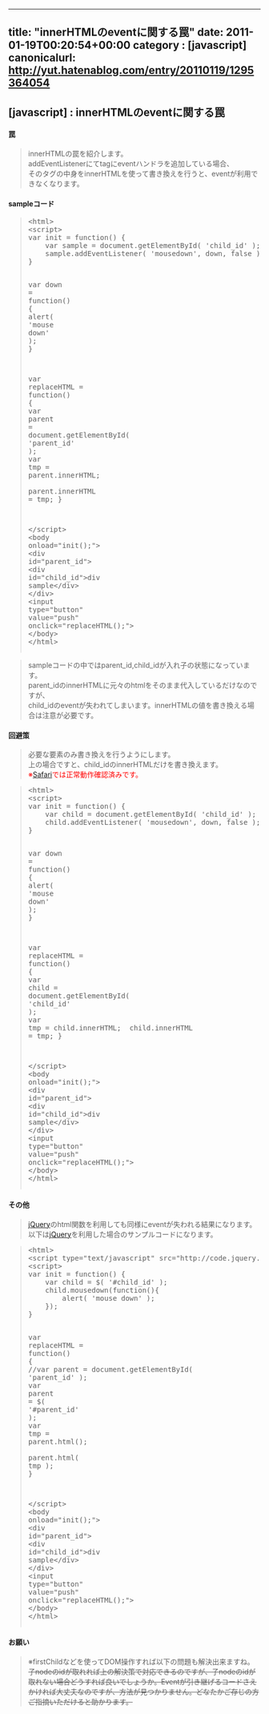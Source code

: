 
---
title: "innerHTMLのeventに関する罠"
date: 2011-01-19T00:20:54+00:00
category : [javascript]
canonicalurl: http://yut.hatenablog.com/entry/20110119/1295364054
---

## [javascript] : innerHTMLのeventに関する罠


<div class="section">
<h4>罠</h4>

<blockquote>
    <p>innerHTMLの罠を紹介します。<br />
addEventListenerにてtagにeventハンドラを追加している場合、<br />
そのタグの中身をinnerHTMLを使って書き換えを行うと、eventが利用できなくなります。</p>

</blockquote>

</div>
<div class="section">
<h4>sampleコード</h4>

<blockquote>
    <pre class="hljs html" data-lang="html" data-unlink><span class="synIdentifier"><</span><span class="synStatement">html</span><span class="synIdentifier">></span>
<span class="synIdentifier"><</span><span class="synStatement">script</span><span class="synIdentifier">></span>
<span class="synIdentifier">var</span><span class="synSpecial"> init = </span><span class="synIdentifier">function</span>()<span class="synSpecial"> </span><span class="synIdentifier">{</span>
<span class="synSpecial">    </span><span class="synIdentifier">var</span><span class="synSpecial"> sample = </span><span class="synStatement">document</span><span class="synSpecial">.getElementById</span>(<span class="synSpecial"> </span><span class="synConstant">'child_id'</span><span class="synSpecial"> </span>)<span class="synSpecial">;</span>
<span class="synSpecial">    sample.addEventListener</span>(<span class="synSpecial"> </span><span class="synConstant">'mousedown'</span><span class="synSpecial">, down, </span><span class="synConstant">false</span><span class="synSpecial"> </span>)<span class="synSpecial">;</span>
<span class="synIdentifier">}</span>

<span class="synIdentifier">var</span><span class="synSpecial"> down = </span><span class="synIdentifier">function</span>()<span class="synSpecial"> </span><span class="synIdentifier">{</span>
<span class="synSpecial">    </span><span class="synStatement">alert</span>(<span class="synSpecial"> </span><span class="synConstant">'mouse down'</span><span class="synSpecial"> </span>)<span class="synSpecial">;</span>
<span class="synIdentifier">}</span>

<span class="synIdentifier">var</span><span class="synSpecial"> replaceHTML = </span><span class="synIdentifier">function</span>()<span class="synSpecial"> </span><span class="synIdentifier">{</span>
<span class="synSpecial">    </span><span class="synIdentifier">var</span><span class="synSpecial"> </span><span class="synStatement">parent</span><span class="synSpecial"> = </span><span class="synStatement">document</span><span class="synSpecial">.getElementById</span>(<span class="synSpecial"> </span><span class="synConstant">'parent_id'</span><span class="synSpecial"> </span>)<span class="synSpecial">;</span>
<span class="synSpecial">    </span><span class="synIdentifier">var</span><span class="synSpecial"> tmp = </span><span class="synStatement">parent</span><span class="synSpecial">.innerHTML;</span>
<span class="synSpecial">    </span><span class="synStatement">parent</span><span class="synSpecial">.innerHTML = tmp;</span>
<span class="synIdentifier">}</span>

<span class="synIdentifier"></</span><span class="synStatement">script</span><span class="synIdentifier">></span>
<span class="synIdentifier"><</span><span class="synStatement">body</span><span class="synIdentifier"> </span><span class="synSpecial">onload="init</span>()<span class="synSpecial">;"</span><span class="synIdentifier">></span>
<span class="synIdentifier"><</span><span class="synStatement">div</span><span class="synIdentifier"> </span><span class="synType">id</span><span class="synIdentifier">=</span><span class="synConstant">"parent_id"</span><span class="synIdentifier">></span>
<span class="synIdentifier"><</span><span class="synStatement">div</span><span class="synIdentifier"> </span><span class="synType">id</span><span class="synIdentifier">=</span><span class="synConstant">"child_id"</span><span class="synIdentifier">></span>div sample<span class="synIdentifier"></</span><span class="synStatement">div</span><span class="synIdentifier">></span>
<span class="synIdentifier"></</span><span class="synStatement">div</span><span class="synIdentifier">></span>
<span class="synIdentifier"><</span><span class="synStatement">input</span><span class="synIdentifier"> </span><span class="synType">type</span><span class="synIdentifier">=</span><span class="synConstant">"button"</span><span class="synIdentifier"> </span><span class="synType">value</span><span class="synIdentifier">=</span><span class="synConstant">"push"</span><span class="synIdentifier"> </span><span class="synSpecial">onclick="replaceHTML</span>()<span class="synSpecial">;"</span><span class="synIdentifier">></span>
<span class="synIdentifier"></</span><span class="synStatement">body</span><span class="synIdentifier">></span>
<span class="synIdentifier"></</span><span class="synStatement">html</span><span class="synIdentifier">></span>
</pre>
</blockquote>

<blockquote>
    <p>sampleコードの中ではparent_id,child_idが入れ子の状態になっています。<br />
parent_idのinnerHTMLに元々のhtmlをそのまま代入しているだけなのですが、<br />
child_idのeventが失われてしまいます。innerHTMLの値を書き換える場合は注意が必要です。</p>

</blockquote>

</div>
<div class="section">
<h4>回避策</h4>

<blockquote>
    <p>必要な要素のみ書き換えを行うようにします。<br />
上の場合ですと、child_idのinnerHTMLだけを書き換えます。<br />
<span style="color:#FF0000;">※<a class="keyword" href="http://d.hatena.ne.jp/keyword/Safari">Safari</a>では正常動作確認済みです。</span></p>

</blockquote>

<blockquote>
    <pre class="hljs html" data-lang="html" data-unlink><span class="synIdentifier"><</span><span class="synStatement">html</span><span class="synIdentifier">></span>
<span class="synIdentifier"><</span><span class="synStatement">script</span><span class="synIdentifier">></span>
<span class="synIdentifier">var</span><span class="synSpecial"> init = </span><span class="synIdentifier">function</span>()<span class="synSpecial"> </span><span class="synIdentifier">{</span>
<span class="synSpecial">    </span><span class="synIdentifier">var</span><span class="synSpecial"> child = </span><span class="synStatement">document</span><span class="synSpecial">.getElementById</span>(<span class="synSpecial"> </span><span class="synConstant">'child_id'</span><span class="synSpecial"> </span>)<span class="synSpecial">;</span>
<span class="synSpecial">    child.addEventListener</span>(<span class="synSpecial"> </span><span class="synConstant">'mousedown'</span><span class="synSpecial">, down, </span><span class="synConstant">false</span><span class="synSpecial"> </span>)<span class="synSpecial">;</span>
<span class="synIdentifier">}</span>

<span class="synIdentifier">var</span><span class="synSpecial"> down = </span><span class="synIdentifier">function</span>()<span class="synSpecial"> </span><span class="synIdentifier">{</span>
<span class="synSpecial">    </span><span class="synStatement">alert</span>(<span class="synSpecial"> </span><span class="synConstant">'mouse down'</span><span class="synSpecial"> </span>)<span class="synSpecial">;</span>
<span class="synIdentifier">}</span>

<span class="synIdentifier">var</span><span class="synSpecial"> replaceHTML = </span><span class="synIdentifier">function</span>()<span class="synSpecial"> </span><span class="synIdentifier">{</span>
<span class="synSpecial">    </span><span class="synIdentifier">var</span><span class="synSpecial"> child = </span><span class="synStatement">document</span><span class="synSpecial">.getElementById</span>(<span class="synSpecial"> </span><span class="synConstant">'child_id'</span><span class="synSpecial"> </span>)<span class="synSpecial">;</span>
<span class="synSpecial">    </span><span class="synIdentifier">var</span><span class="synSpecial"> tmp = child.innerHTML;</span>
<span class="synSpecial">    child.innerHTML = tmp;</span>
<span class="synIdentifier">}</span>

<span class="synIdentifier"></</span><span class="synStatement">script</span><span class="synIdentifier">></span>
<span class="synIdentifier"><</span><span class="synStatement">body</span><span class="synIdentifier"> </span><span class="synSpecial">onload="init</span>()<span class="synSpecial">;"</span><span class="synIdentifier">></span>
<span class="synIdentifier"><</span><span class="synStatement">div</span><span class="synIdentifier"> </span><span class="synType">id</span><span class="synIdentifier">=</span><span class="synConstant">"parent_id"</span><span class="synIdentifier">></span>
<span class="synIdentifier"><</span><span class="synStatement">div</span><span class="synIdentifier"> </span><span class="synType">id</span><span class="synIdentifier">=</span><span class="synConstant">"child_id"</span><span class="synIdentifier">></span>div sample<span class="synIdentifier"></</span><span class="synStatement">div</span><span class="synIdentifier">></span>
<span class="synIdentifier"></</span><span class="synStatement">div</span><span class="synIdentifier">></span>
<span class="synIdentifier"><</span><span class="synStatement">input</span><span class="synIdentifier"> </span><span class="synType">type</span><span class="synIdentifier">=</span><span class="synConstant">"button"</span><span class="synIdentifier"> </span><span class="synType">value</span><span class="synIdentifier">=</span><span class="synConstant">"push"</span><span class="synIdentifier"> </span><span class="synSpecial">onclick="replaceHTML</span>()<span class="synSpecial">;"</span><span class="synIdentifier">></span>
<span class="synIdentifier"></</span><span class="synStatement">body</span><span class="synIdentifier">></span>
<span class="synIdentifier"></</span><span class="synStatement">html</span><span class="synIdentifier">></span>
</pre>
</blockquote>

</div>
<div class="section">
<h4>その他</h4>

<blockquote>
    <p><a class="keyword" href="http://d.hatena.ne.jp/keyword/jQuery">jQuery</a>のhtml関数を利用しても同様にeventが失われる結果になります。<br />
以下は<a class="keyword" href="http://d.hatena.ne.jp/keyword/jQuery">jQuery</a>を利用した場合のサンプルコードになります。</p>

</blockquote>

<blockquote>
    <pre class="hljs html" data-lang="html" data-unlink><span class="synIdentifier"><</span><span class="synStatement">html</span><span class="synIdentifier">></span>
<span class="synIdentifier"><</span><span class="synStatement">script</span><span class="synIdentifier"> </span><span class="synType">type</span><span class="synIdentifier">=</span><span class="synConstant">"text/javascript"</span><span class="synIdentifier"> </span><span class="synType">src</span><span class="synIdentifier">=</span><span class="synConstant">"http://code.jquery.com/jquery-1.4.4.js"</span><span class="synIdentifier"> ></</span><span class="synStatement">script</span><span class="synIdentifier">></span>
<span class="synIdentifier"><</span><span class="synStatement">script</span><span class="synIdentifier">></span>
<span class="synIdentifier">var</span><span class="synSpecial"> init = </span><span class="synIdentifier">function</span>()<span class="synSpecial"> </span><span class="synIdentifier">{</span>
<span class="synSpecial">    </span><span class="synIdentifier">var</span><span class="synSpecial"> child = $</span>(<span class="synSpecial"> </span><span class="synConstant">'#child_id'</span><span class="synSpecial"> </span>)<span class="synSpecial">;</span>
<span class="synSpecial">    child.mousedown</span>(<span class="synIdentifier">function</span>()<span class="synIdentifier">{</span>
<span class="synSpecial">        </span><span class="synStatement">alert</span>(<span class="synSpecial"> </span><span class="synConstant">'mouse down'</span><span class="synSpecial"> </span>)<span class="synSpecial">;   </span>
<span class="synSpecial">    </span><span class="synIdentifier">}</span>)<span class="synSpecial">;</span>
<span class="synIdentifier">}</span>

<span class="synIdentifier">var</span><span class="synSpecial"> replaceHTML = </span><span class="synIdentifier">function</span>()<span class="synSpecial"> </span><span class="synIdentifier">{</span>
<span class="synSpecial">    </span><span class="synComment">//var parent = document.getElementById( 'parent_id' );</span>
<span class="synSpecial">    </span><span class="synIdentifier">var</span><span class="synSpecial"> </span><span class="synStatement">parent</span><span class="synSpecial"> = $</span>(<span class="synSpecial"> </span><span class="synConstant">'#parent_id'</span><span class="synSpecial"> </span>)<span class="synSpecial">;</span>
<span class="synSpecial">    </span><span class="synIdentifier">var</span><span class="synSpecial"> tmp = </span><span class="synStatement">parent</span><span class="synSpecial">.html</span>()<span class="synSpecial">;</span>
<span class="synSpecial">    </span><span class="synStatement">parent</span><span class="synSpecial">.html</span>(<span class="synSpecial"> tmp </span>)<span class="synSpecial">;</span>
<span class="synIdentifier">}</span>

<span class="synIdentifier"></</span><span class="synStatement">script</span><span class="synIdentifier">></span>
<span class="synIdentifier"><</span><span class="synStatement">body</span><span class="synIdentifier"> </span><span class="synSpecial">onload="init</span>()<span class="synSpecial">;"</span><span class="synIdentifier">></span>
<span class="synIdentifier"><</span><span class="synStatement">div</span><span class="synIdentifier"> </span><span class="synType">id</span><span class="synIdentifier">=</span><span class="synConstant">"parent_id"</span><span class="synIdentifier">></span>
<span class="synIdentifier"><</span><span class="synStatement">div</span><span class="synIdentifier"> </span><span class="synType">id</span><span class="synIdentifier">=</span><span class="synConstant">"child_id"</span><span class="synIdentifier">></span>div sample<span class="synIdentifier"></</span><span class="synStatement">div</span><span class="synIdentifier">></span>
<span class="synIdentifier"></</span><span class="synStatement">div</span><span class="synIdentifier">></span>
<span class="synIdentifier"><</span><span class="synStatement">input</span><span class="synIdentifier"> </span><span class="synType">type</span><span class="synIdentifier">=</span><span class="synConstant">"button"</span><span class="synIdentifier"> </span><span class="synType">value</span><span class="synIdentifier">=</span><span class="synConstant">"push"</span><span class="synIdentifier"> </span><span class="synSpecial">onclick="replaceHTML</span>()<span class="synSpecial">;"</span><span class="synIdentifier">></span>
<span class="synIdentifier"></</span><span class="synStatement">body</span><span class="synIdentifier">></span>
<span class="synIdentifier"></</span><span class="synStatement">html</span><span class="synIdentifier">></span>
</pre>
</blockquote>

</div>
<div class="section">
<h4>お願い</h4>

<blockquote>
    <p>※firstChildなどを使ってDOM操作すれば以下の問題も解決出来ますね。<br />
<del>子nodeのidが取れれば上の解決策で対応できるのですが、子nodeのidが取れない場合どうすれば良いでしょうか。Eventが引き継げるコードさえかければ大丈夫なのですが、方法が見つかりません。どなたかご存じの方ご指摘いただけると助かります。</del></p>

</blockquote>

</div>

